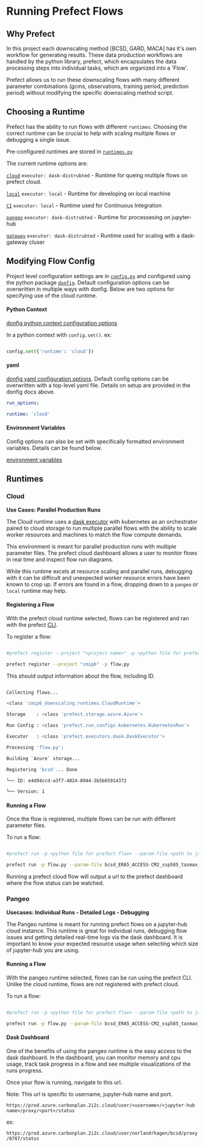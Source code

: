 # Running Prefect Flows

## Why Prefect

In this project each downscaling method [BCSD, GARD, MACA] has it's own workflow for generating results. These data production workflows are handled by the python library, prefect, which encapsulates the data processing steps into individual tasks, which are organized into a 'Flow'.

Prefect allows us to run these downscaling flows with many different parameter combinations (gcms, observations, training period, prediction period) without modifying the specific downscaling method script.

## Choosing a Runtime

Prefect has the ability to run flows with different `runtimes`. Choosing the correct runtime can be crucial to help with scaling multiple flows or debugging a single issue.

Pre-configured runtimes are stored in [`runtimes.py`](https://github.com/carbonplan/cmip6-downscaling/blob/main/cmip6_downscaling/runtimes.py)

The current runtime options are:

[`cloud`](https://github.com/carbonplan/cmip6-downscaling/blob/a0379110c33b557f959a1d6fa53e9f93891a45b3/cmip6_downscaling/runtimes.py#L57) `executor: dask-distrubted` - Runtime for queing multiple flows on prefect cloud.

[`local`](https://github.com/carbonplan/cmip6-downscaling/blob/a0379110c33b557f959a1d6fa53e9f93891a45b3/cmip6_downscaling/runtimes.py#L113) `executor: local` - Runtime for developing on local machine

[`CI`](https://github.com/carbonplan/cmip6-downscaling/blob/a0379110c33b557f959a1d6fa53e9f93891a45b3/cmip6_downscaling/runtimes.py#L130) `executor: local` - Runtime used for Continuous Integration

[`pangeo`](https://github.com/carbonplan/cmip6-downscaling/blob/a0379110c33b557f959a1d6fa53e9f93891a45b3/cmip6_downscaling/runtimes.py#L140) `executor: dask-distrubted` - Runtime for processesing on jupyter-hub

[`gateway`](https://github.com/carbonplan/cmip6-downscaling/blob/a0379110c33b557f959a1d6fa53e9f93891a45b3/cmip6_downscaling/runtimes.py#L165) `executor: dask-distrubted` - Runtime used for scaling with a dask-gateway cluser

## Modifying Flow Config

Project level configuration settings are in [`config.py`](https://github.com/carbonplan/cmip6-downscaling/blob/main/cmip6_downscaling/config.py) and configured using the python package [`donfig`](https://donfig.readthedocs.io/en/latest/). Default configuration options can be overwritten in multiple ways with donfig. Below are two options for specifying use of the cloud runtime.

#### Python Context

[donfig python context configuration options](https://donfig.readthedocs.io/en/latest/configuration.html#directly-within-python)

In a python context with `config.set()`. ex:

```python

config.set({'runtime': 'cloud'})

```

#### yaml

[donfig yaml configuration options](https://donfig.readthedocs.io/en/latest/configuration.html#specify-configuration). Default config options can be overwritten with a top-level yaml file. Details on setup are provided in the donfig docs above.

```yaml
run_options:

runtime: 'cloud'
```

#### Environment Variables

Config options can also be set with specifically formatted environment variables. Details can be found below.

[environment variables](https://donfig.readthedocs.io/en/latest/configuration.html#environment-variables)

## Runtimes

### Cloud

**Use Cases: Parallel Production Runs**

The Cloud runtime uses a [dask executor](https://docs.prefect.io/api/latest/executors.html#daskexecutor) with kubernetes as an orchestrator paired to cloud storage to run multiple parallel flows with the ability to scale worker resources and machines to match the flow compute demands.

This environment is meant for parallel production runs with multiple parameter files. The prefect cloud dashboard allows a user to monitor flows in real time and inspect flow run diagrams.

While this runtime excels at resource scaling and parallel runs, debugging with it can be difficult and unexpected worker resource errors have been known to crop up. If errors are found in a flow, dropping down to a `pangeo` or `local` runtime may help.

#### Registering a Flow

With the prefect cloud runtime selected, flows can be registered and ran with the prefect [CLI](https://docs.prefect.io/orchestration/concepts/cli.html).

To register a flow:

```bash

#prefect register --project "<project name>" -p <python file for prefect flow>

prefect register --project "cmip6" -p flow.py

```

This should output information about the flow, including ID.

```bash

Collecting flows...

<class 'cmip6_downscaling.runtimes.CloudRuntime'>

Storage    : <class 'prefect.storage.azure.Azure'>

Run Config : <class 'prefect.run_configs.kubernetes.KubernetesRun'>

Executor   : <class 'prefect.executors.dask.DaskExecutor'>

Processing 'flow.py':

Building `Azure` storage...

Registering 'bcsd'... Done

└── ID: e4d94ccd-a3f7-4024-8944-3b5b65914372

└── Version: 1

```

#### Running a Flow

Once the flow is registered, multiple flows can be run with different parameter files.

To run a flow:

```bash

#prefect run -p <python file for prefect flow> --param-file <path to json parameter file> --watch (optional)

prefect run -p flow.py --param-file bcsd_ERA5_ACCESS-CM2_ssp585_tasmax_-90_90_-180_180_1981_2010_2015_2099.json

```

Running a prefect cloud flow will output a url to the prefect dashboard where the flow status can be watched.

### Pangeo

**Usecases: Individual Runs - Detailed Logs - Debugging**

The Pangeo runtime is meant for running prefect flows on a jupyter-hub cloud instance. This runtime is great for individual runs, debugging flow issues and getting detailed real-time logs via the dask dashboard. It is important to know your expected resource usage when selecting which size of jupyter-hub you are using.

#### Running a Flow

With the pangeo runtime selected, flows can be run using the prefect CLI. Unlike the cloud runtime, flows are not registered with prefect cloud.

To run a flow:

```bash

#prefect run -p <python file for prefect flow> --param-file <path to json parameter file> --watch (optional)

prefect run -p flow.py --param-file bcsd_ERA5_ACCESS-CM2_ssp585_tasmax_-90_90_-180_180_1981_2010_2015_2099.json

```

#### Dask Dashboard

One of the benefits of using the pangeo runtime is the easy access to the dask dashboard. In the dashboard, you can monitor memory and cpu usage, track task progress in a flow and see multiple visualizations of the runs progress.

Once your flow is running, navigate to this url.

Note: This url is specific to username, jupyter-hub name and port.

`https://prod.azure.carbonplan.2i2c.cloud/user/<username>/<jupyter-hub name>/proxy/<port>/status`

ex:

`https://prod.azure.carbonplan.2i2c.cloud/user/norlandrhagen/bcsd/proxy/8787/status`
